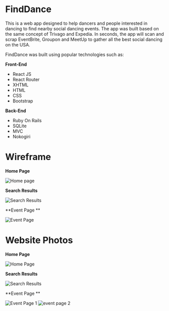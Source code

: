 # FindDance

This is a web app designed to help dancers and people interested in dancing to find nearby social dancing events. The app was built based on the same concept of Trivago and Expedia. In seconds, the app will scan and scrap EventBrite, Groupon and MeetUp to gather all the best social dancing on the USA. 

FindDance was built using popular technologies such as: 

**Front-End**
- React JS
- React Router
- XHTML
- HTML
- CSS
- Bootstrap

**Back-End**
- Ruby On Rails
- SQLite
- MVC
- Nokogiri 

# Wireframe

**Home Page**

![Home page](https://lh3.googleusercontent.com/_QgXGEm00aKNKlU7bBtJHNn9Z0_UyD5aEBtaiz7STDJwvDqLz9QtK2MKUJPuLz9jaG96fNP1g5c2gIVoCF9C0rcnNEkmQK3RCyjZMeqOOTfm8Eqx551185dMf7dUhIXIPvm_1c2VZR0Noz-xC_fDlk8i1Fo1ElVugKr367ibDG8WFkZH-KsKviie1fzjd2IQSdIVlEsqAMn5w8HOEOYufS1p3X6P48aIlbeb6kBmECfsudtSig9NyuGF_hQpMLAqynta1iRHUMpUphGHxgzZsrujWgDG1bRdIP6qM07ZD_Aq2gd8gglvp2LGvb1DYdro8mvmkmBFAg3GpO4SN8qKoIPbH95e5kjrsRPsdZs5Y-2FfQ84IBcvrVRNgSMcpzvQ3PrWaa3reoCqENoi1h0QddP7SVTzQm-mRmG4Lbs5SgjBNUS8DW3T72xaaPx7LKwNfloMXXoCXtl7HUSoGk_A7-Qg25bpJVUCvkXasiz_4kwpCpgezhh3Eo5UTcB3shCR61P1TUHDMr_ecWIpIN7xHaF8ikABYFarNRCKhrFew2R-W8GpZumGzaj_Nhz5QF_p9KuvkMoGL8PtFbkHohRJw8F4rm10Rw-uZ2V5jpydDNlAW5VCwWpfm8qBS3yiNfVocnwYWEyxivsllE3NStBMJkG3mW5YjTo2pkE1MysaGxol4pqXuGtAqzU=w909-h667-no "Home page")

**Search Results**

![Search Results](https://lh3.googleusercontent.com/XnWS5B_RUqbvc-nh8z6V8AG1rbsCSg21SnKi_U0dH_3cE2Td669sthrC8U4qwWhK-62Tz_0v7KuPdT3mGIiean5lh6luRvqmbFY9CsCOXYQn02K5J8F64vS_RLZMCXC1GU2uGo4u_dDQafrZ0sKPK5RL3mJuqtnKK8pbdzy2bvxIgZqnco8ZxEFmGguKy4tVfyNxHyHrPrA4qAhfDLonrAypBFmJ7iAHSt0OVrceXIIXT24VSkTCnUYq457m_Id3sFs_O-1JFBP1tA0v0nL0NiYVsgjWCL3TrXmjaK-f2KubU0u80zvGK53wKtQOq_sD2tCUMkb0LxPH9fj0tdqtDXkKrT_LOWHBaqqZd8dSNyv1bZDEhfqtneMWfnTovxaVXYnOyFXfM367d73ATZUmqHog7ZyJV-Y_hWlmkjjspXAkLP1U6tMRu2Ix4sHHAHllhT-Xx-cgVV6r-ReGToi9vysi8-hfWO8sGOhHmQ75hBMEdUhk3RIZmHzLa8e1CzFSRl-HEdihOmJJ1jqY2f0kJsyu2OAT0HDLRrUEddOZReHYMzNA4J5XflYJO6SmphrWCeE2zwS841QXV63rbtLbsxkJPVt31DuLLXldj7x3_L6T2LC-W-kYY1lL17bYfyxxhnLuywoEG5Al1T8UrSJzqbD51i9CUJqMf14mjA7CIl5g9YG3Ayjdx9M=w912-h928-no "Search Results")

**Event Page **

![Event Page](https://lh3.googleusercontent.com/s_zPDaMi3jroDYtAtoqycTfUhI35tnyTgVepI24j-p-ZfN2q5YGJJs_JTxCJbP3HU1exn6e6HKZN6yPd2C9TSYuYwMU6x6Fk0mF0PECYy4N2TckIqqh1LQwOKu0v1I5mgvVp_FdRiaq_Ak_y9ey0wVwKWz2r62XMrh9b5glwMeUAQH4FpWqoNvOrx4lj-qcdNDim4qrp37nkel-05B1BRA5gbz_U0N-VtwiQNejWnfg17XSPhFRaKsCqPWgoGh31-i6oAbCrvvdVBgW7gMmu6UIHeGsImJYXBWtShipbi6JXgIgrouB5f8x0Yb6Jh3yh-K7QkSDa8V2rHewqm0xoVMBrZBnCx0F5TxZqbiZSPErIMgsANglYH9R0JpHS6YNsIRsXaPnBthoPYwWWP99rJ8FZ22WdYP9GVQP2y3-OE0WFMZTbtwQSls33tGbyz2A1yuThR7cUM2M7YhTknj29onpU0KTp2qeck3_rztDCEzIHbMuRChudXDfRmKfKa9jBDTXumjUmbb1x8F_FRAR_zCULiWW9OXCAD_W_rb8XeWxrOF9CWeVfPNHnuCQqXpU6uNinMY-BIzs0XgVNssacAZhSmlhNeNMX_ljyh-AdhrIAklHcu9OW4SYdQhT_nQUZ9VNzL_s4Th5RQ1T1M5wzTLXUjOLFHKZX37PLw3JGlAf9S-8a63W_F80=w554-h862-no "Event Page")

# **Website Photos**

**Home Page**

![Home Page](https://lh3.googleusercontent.com/M4L6aiZvTET3zHowfM-7ZcYGBljk50m7skh691MFA4JhHIeSLtmDuOdgKVaJlMLFF7f5GP-UwsToB-hmMn1CtqQkuubCx9MQssZgeSxxbV8xUvk0i9TexrXpf8eDbt_yu5cm4h0x8EvPGZtBPibaHSmudKd_7aqi5AzeVo-upWwS3KJ2LI-yX7XXqBTAbvSLu34IFKn4F3UDYuW7H-NyG5Ou4IKJD6HGgKHG8GG_bKVvepoDde-GW32VV2qM6WnBbePEsgWTBfVIots52Yamcl4IJ9_rqs-pdNleYTAYxuKhQoU9LFslyTS8nat0uwLxOQfzWboR9cl7krm5ehO1XvApOduJzxk71NUFsWUhVbm9Ocy0oJ229yqz4GOPc45khTBqTZ5WGSuLN6NWIuua31qFLXZLM2KJFOW0x26S_MSKaiOX-tKp600LghXH6sweIH9pLGCFnQh8vx8YhFfkVy6lDslEq5WdeZ0YcNPV_Cq2-ShqAvLh1lSrOgHrSdO4DKHyyFQTv4cSrCgcCu0xFDqv5cNfUY8yMCW6X6eWDUWmKR2OOHAeSnF_2O9BBiNVwQiZBcclyXaHnvG87GBSek-B0rO1ae0EVLz7OtuxeAiGdPFTjBeg9m2zreUdz02ZjIfyQZcnxIz054C3I7YKQpzAaT8XCDr19SiB1zSoFwnZqO_A0yWf-O8=w1919-h969-no "Home Page")

**Search Results**

![Search Results](https://lh3.googleusercontent.com/U2IGSQZ0ropp1fcyDijoQorM6scykHBK4cHHvqqudzDHufrxWjbGrm701fnfWZcORzKpb_lcSAh0fPt5-M1JHJtWgKbWeZmVNge-Rvqb1SC4V-bhaOsh2_-9-MdrtluV5_PdGHpgFBYmHKtO0RQJN4iOHa0D4OuVkvtAbL3Wfc9PGg4iIeV0CGaHoQFYo2eeIEOBHHrVJSrjX8yNLMig1Jzd2YLBPjYfr8jRUUdyfr3a-7qz6-QfFfqK7E9ReCoXQn27cVbM6czQe997yq5ecbDxYYpCXLQebXR6KbECdmrz7owUCzljyy2vaBUDXNKAms8LTAfyNDeRDxBp4CuUrQJey9FdF2pYdJLUbZoZe7MCShHv4lXm2FyKL4CaMd0-fr6Vthxxee0_XGt0WY5f3SNX5gqFzGBXAKdhnzOMAU5V5Zmf-cFnImjgaLeLanWtmcD7UFtaJNHvTgNWdskVJAoNGqfqILMQqF_UVPKRGMKqNARc86pFc8Qmq_7m8Z2FjWyDbkcabj9v1Q5iA0aEBGnl5jhcPq6r0vbJu0irXKNUw-nskfeJden5xUcUXe8Rj1PDWgpsy9ElQwklU6Y0OkrBOnEnwHtD5TSo9b-4634h0j7rN92ZxYw2uAO947sRVvsgJ3qWtCC_dO8yhRnaIlXQ_Uy5ReHLx712WtSdRU4xLgn8ahRFg0c=w1919-h969-no "Search Results")

**Event Page **

![Event Page 1](https://lh3.googleusercontent.com/yfB_yfunvPCVSAzTr0nveXhHr35ciEc1pwF13kYj0abff-MRPwdkgjQZc4YuMO1Tn_nPyII93B5lX8ZFkfr1fYirl4fl5EHO_JT8PgVXRvc4W3n1oQfJRpc_C_C9nEAWWx0Y5zrBpTtSp-bw7JosuvytebPHZGEWw_Hng-a6ajvOQV5vy8heA9nYvUsRHm4Bfv-QgT8D1xj5nzgC_GrVwTDpjkJz0hy6EsDLw-ebbN1O5bm6MD4YL_-Mu7O7-nU_C72cZmEdf7JnZ5aZ78F7j4hhO5iRlQ0NfNrh1KgeVD1Qj5wxEBIGJoN-PgruZqcxjmMIUUXGbsLiQvB8J3u0naWS5in9CNEwPCXFtmyH1cYwEc6cQeO_9prNHTJLY0LbQc_z8rC5oo6-RGB0s1EPlfuQDk0l9JtjwuKrSSF6Wi4rG7lHIet1vUzpjqaDH4cBm2tFo0J5UbByyUv_s5rcB0XFr_iZVousaXj59WHW1MLzoDeqXVZDFaDMUUmuZfzkXzEWYsbNRo2dUhGjlGRa4fLp-S5LbKtkqO3dlhMO7Y6cI-tFSUAebunGiigEV3P0v7XLPDTPLsa0CdfuLPmqJgMTRkbTvsc8k9DJfL-sS11cUqLfGKLOrQTTrlXshLEbPeVTUTMyCvFIwfafi1mPBnW_sM-hqNOuxPPxmPd9uHOtEAU9SB_vLnc=w1919-h969-no "Event Page 1")
![event page 2](https://lh3.googleusercontent.com/3JqZ3OEnxVg6UEa98qbShpTyVTSBhE2JmSlxwtEZIS1JOBu8tKFUGXILBOhpEy6Uq1AHU8y9DEN7jVLLHD3y_EqYU4TPAFp1dv8qF1vxFat14UvRtdhIzGXJTHcVLPZfaNZHhJmWnZmSkftB9NY8IzX60CV6B71EEPd0u_J2Qu2Tu5s0p5c371k2Pnj92RIxDA2A4MObjXV-rvz08ea6A1KL2mi2b-uVAM-CZxTLXVodGADSvHuI-jjiD7ue0Iz430MEGnrV0Ej-i8Fpa_1B4UjvXidUqQpM4AF8zAfCcAOZTJS9gH1SKgEyVyGnV_de9un9dUMcnLyxl5SdIVOcQ4q4g3nu8L0D9Sq0sqxOdUmrXewaVt06hPd2kPrwIjDJzMtOUs23p1h3Y1ROXwcabkQWev5JEPAYhl5q3jPIfkd2CilqXFKlkjqj63W2RaFbV9ZFpPmhIG7n0EnHkD43i9LagUPgIoSeY8o8yGuPGwbX2VsMupDrukWka1N1GIVDONnA5DsDJjWdUKnYzV2ojIiEaHqXMo2K4hV6VA3EN8CEDtQO5UMqSQ5Uj7uzuvr05JBrPUkught_LguKWafckbwquvf87l4fF-886DPpGc6D8V5CTr77qNfCvzcH-zd1I71acoZgObmmWfENpo6bmgXhlkqYYQ5yBhphI7ee0VbzVDG-ytD4ofI=w1920-h963-no "event page 2")
